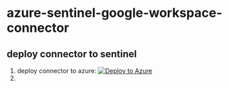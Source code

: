 # azure-sentinel-google-workspace-connector

## deploy connector to sentinel
1. deploy connector to azure: [![Deploy to Azure](https://aka.ms/deploytoazurebutton)](https://portal.azure.com/#create/Microsoft.Template/uri/https://raw.githubusercontent.com/hifrank/azure-sentinel-google-workspace-connector/main/GWorkspace.json)
2. 